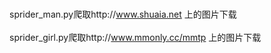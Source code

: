 <br>sprider_man.py爬取http://www.shuaia.net 上的图片下载</br>
<br>sprider_girl.py爬取http://www.mmonly.cc/mmtp 上的图片下载</br>
